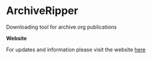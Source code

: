 # ArchiveRipper

Downloading tool for archive.org publications

**Website**

For updates and information please visit the website [here](http://bsimser.github.io/ArchiveRipper/)
